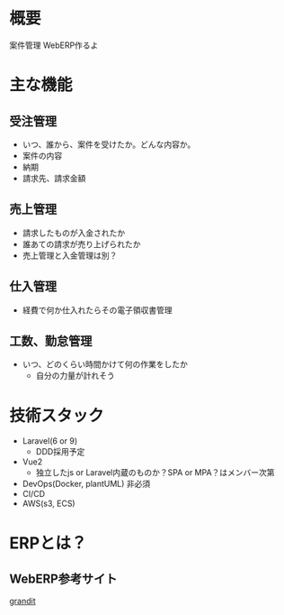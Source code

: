 # 概要
案件管理 WebERP作るよ

# 主な機能
## 受注管理
- いつ、誰から、案件を受けたか。どんな内容か。
- 案件の内容
- 納期
- 請求先、請求金額

## 売上管理
- 請求したものが入金されたか
- 誰あての請求が売り上げられたか
- 売上管理と入金管理は別？

## 仕入管理
- 経費で何か仕入れたらその電子領収書管理

## 工数、勤怠管理
- いつ、どのくらい時間かけて何の作業をしたか
  - 自分の力量が計れそう

# 技術スタック
- Laravel(6 or 9)
  - DDD採用予定
- Vue2
  - 独立したjs or Laravel内蔵のものか？SPA or MPA？はメンバー次第
- DevOps(Docker, plantUML) 非必須
- CI/CD
- AWS(s3, ECS)

# ERPとは？
## WebERP参考サイト
[grandit](https://www.grandit.jp)